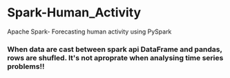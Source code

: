 # Spark-Human_Activity
Apache Spark- Forecasting human activity using PySpark
### When data are cast between spark api DataFrame and pandas, rows are shufled. It's not aproprate when analysing time series problems!!
